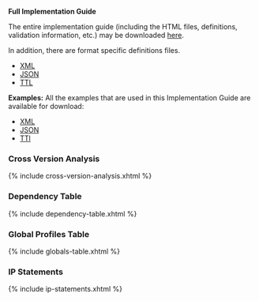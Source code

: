 **Full Implementation Guide**

The entire implementation guide (including the HTML files, definitions, validation information, etc.) may be downloaded [here](full-ig.zip).

In addition, there are format specific definitions files.

* [XML](definitions.xml.zip)
* [JSON](definitions.json.zip)
* [TTL](definitions.ttl.zip)

**Examples:** All the examples that are used in this Implementation Guide are available for download:

* [XML](examples.xml.zip)
* [JSON](examples.json.zip)
* [TTl](examples.ttl.zip)


### Cross Version Analysis

{% include cross-version-analysis.xhtml %}

### Dependency Table

{% include dependency-table.xhtml %}

### Global Profiles Table

{% include globals-table.xhtml %}

### IP Statements

{% include ip-statements.xhtml %}